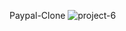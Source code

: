 Paypal-Clone
![project-6](https://github.com/user-attachments/assets/bf766a2f-d69e-41d7-a249-cd5a91f0606e)
